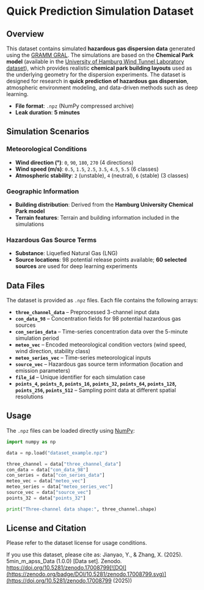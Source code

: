 # Quick Prediction Simulation Dataset

## Overview

This dataset contains simulated **hazardous gas dispersion data** generated using the [GRAMM GRAL](https://gral.tugraz.at/features.html).
The simulations are based on the **Chemical Park model** (available in the [University of Hamburg Wind Tunnel Laboratory dataset](https://www.mi.uni-hamburg.de/en/arbeitsgruppen/windkanallabor/data-sets.html)), which provides realistic **chemical park building layouts** used as the underlying geometry for the dispersion experiments.
The dataset is designed for research in **quick prediction of hazardous gas dispersion**, atmospheric environment modeling, and data-driven methods such as deep learning.

* **File format**: `.npz` (NumPy compressed archive)
* **Leak duration**: **5 minutes**

## Simulation Scenarios

### Meteorological Conditions

* **Wind direction (°)**: `0`, `90`, `180`, `270` (4 directions)
* **Wind speed (m/s)**: `0.5`, `1.5`, `2.5`, `3.5`, `4.5`, `5.5` (6 classes)
* **Atmospheric stability**: `2` (unstable), `4` (neutral), `6` (stable) (3 classes)

### Geographic Information

* **Building distribution**: Derived from the **Hamburg University Chemical Park model**
* **Terrain features**: Terrain and building information included in the simulations

### Hazardous Gas Source Terms

* **Substance**: Liquefied Natural Gas (LNG)
* **Source locations**: 98 potential release points available; **60 selected sources** are used for deep learning experiments

## Data Files

The dataset is provided as `.npz` files. Each file contains the following arrays:

* **`three_channel_data`** – Preprocessed 3-channel input data
* **`con_data_98`** – Concentration fields for 98 potential hazardous gas sources
* **`con_series_data`** – Time-series concentration data over the 5-minute simulation period
* **`meteo_vec`** – Encoded meteorological condition vectors (wind speed, wind direction, stability class)
* **`meteo_series_vec`** – Time-series meteorological inputs
* **`source_vec`** – Hazardous gas source term information (location and emission parameters)
* **`file_id`** – Unique identifier for each simulation case
* **`points_4`, `points_8`, `points_16`, `points_32`, `points_64`, `points_128`, `points_256`, `points_512`** – Sampling point data at different spatial resolutions

## Usage

The `.npz` files can be loaded directly using [NumPy](https://numpy.org/):

```python
import numpy as np

data = np.load("dataset_example.npz")

three_channel = data["three_channel_data"]
con_data = data["con_data_98"]
con_series = data["con_series_data"]
meteo_vec = data["meteo_vec"]
meteo_series = data["meteo_series_vec"]
source_vec = data["source_vec"]
points_32 = data["points_32"]

print("Three-channel data shape:", three_channel.shape)
```

## License and Citation

Please refer to the dataset license for usage conditions.

If you use this dataset, please cite as:
Jianyao, Y., & Zhang, X. (2025). 5min_m_apss_Data (1.0.0) [Data set]. Zenodo. https://doi.org/10.5281/zenodo.17008799[![DOI](https://zenodo.org/badge/DOI/10.5281/zenodo.17008799.svg)](https://doi.org/10.5281/zenodo.17008799 (2025))
